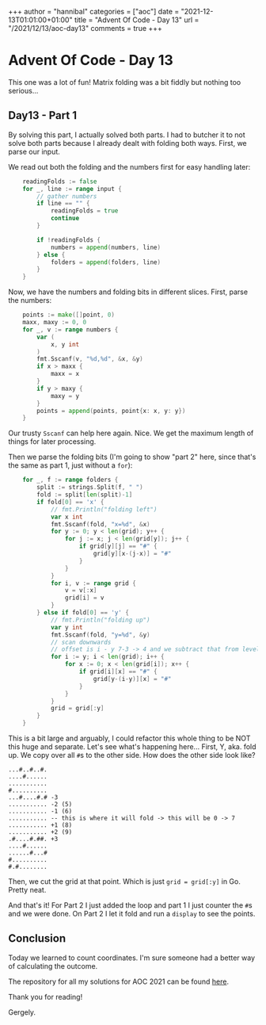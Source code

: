 +++
author = "hannibal"
categories = ["aoc"]
date = "2021-12-13T01:01:00+01:00"
title = "Advent Of Code - Day 13"
url = "/2021/12/13/aoc-day13"
comments = true
+++

# Advent Of Code - Day 13

This one was a lot of fun! Matrix folding was a bit fiddly but nothing too serious...

## Day13 - Part 1

By solving this part, I actually solved both parts. I had to butcher it to not solve both parts because I already dealt
with folding both ways. First, we parse our input.

We read out both the folding and the numbers first for easy handling later:

```go
	readingFolds := false
	for _, line := range input {
		// gather numbers
		if line == "" {
			readingFolds = true
			continue
		}

		if !readingFolds {
			numbers = append(numbers, line)
		} else {
			folders = append(folders, line)
		}
	}
```

Now, we have the numbers and folding bits in different slices. First, parse the numbers:

```go
	points := make([]point, 0)
	maxx, maxy := 0, 0
	for _, v := range numbers {
		var (
			x, y int
		)
		fmt.Sscanf(v, "%d,%d", &x, &y)
		if x > maxx {
			maxx = x
		}
		if y > maxy {
			maxy = y
		}
		points = append(points, point{x: x, y: y})
	}
```

Our trusty `Sscanf` can help here again. Nice. We get the maximum length of things for later processing.

Then we parse the folding bits (I'm going to show "part 2" here, since that's the same as part 1, just without a `for`):

```go
	for _, f := range folders {
		split := strings.Split(f, " ")
		fold := split[len(split)-1]
		if fold[0] == 'x' {
			// fmt.Println("folding left")
			var x int
			fmt.Sscanf(fold, "x=%d", &x)
			for y := 0; y < len(grid); y++ {
				for j := x; j < len(grid[y]); j++ {
					if grid[y][j] == "#" {
						grid[y][x-(j-x)] = "#"
					}
				}
			}
			for i, v := range grid {
				v = v[:x]
				grid[i] = v
			}
		} else if fold[0] == 'y' {
			// fmt.Println("folding up")
			var y int
			fmt.Sscanf(fold, "y=%d", &y)
			// scan downwards
			// offset is i - y 7-3 -> 4 and we subtract that from level (7)
			for i := y; i < len(grid); i++ {
				for x := 0; x < len(grid[i]); x++ {
					if grid[i][x] == "#" {
						grid[y-(i-y)][x] = "#"
					}
				}
			}
			grid = grid[:y]
		}
	}
```

This is a bit large and arguably, I could refactor this whole thing to be NOT this huge and separate. Let's see what's
happening here... First, Y, aka. fold up. We copy over all `#`s to the other side. How
does the other side look like?

```
...#..#..#.
....#......
...........
#..........
...#....#.# -3
........... -2 (5)
........... -1 (6)
........... -- this is where it will fold -> this will be 0 -> 7
........... +1 (8)
........... +2 (9)
.#....#.##. +3
....#......
......#...#
#..........
#.#........
```

Then, we cut the grid at that point. Which is just `grid = grid[:y]` in Go. Pretty neat.

And that's it! For Part 2 I just added the loop and part 1 I just counter the `#`s and we were done. On Part 2 I let it
fold and run a `display` to see the points.

## Conclusion

Today we learned to count coordinates. I'm sure someone had a better way of calculating the outcome.

The repository for all my solutions for AOC 2021 can be found [here](https://github.com/Skarlso/aoc2021).

Thank you for reading!

Gergely.
